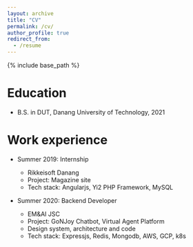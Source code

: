 ```yaml
---
layout: archive
title: "CV"
permalink: /cv/
author_profile: true
redirect_from:
  - /resume
---
```


{% include base_path %}

Education
======
* B.S. in DUT, Danang University of Technology, 2021

Work experience
======
* Summer 2019: Internship
  * Rikkeisoft Danang
  * Project: Magazine site
  * Tech stack: Angularjs, Yi2 PHP Framework, MySQL

* Summer 2020: Backend Developer
  * EM&AI JSC
  * Project: GoNJoy Chatbot, Virtual Agent Platform
  * Design system, architecture and code
  * Tech stack: Expressjs, Redis, Mongodb, AWS, GCP, k8s
  

